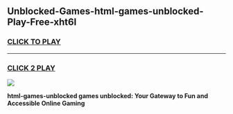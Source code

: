 
## Unblocked-Games-html-games-unblocked-Play-Free-xht6l
<h3>
<a href="https://premium76.site?title=html-games-unblocked&ref=21A">CLICK TO PLAY</a></h3>
<hr>

<h3>
<a href="https://premium76.site?title=html-games-unblocked&ref=21A">CLICK 2 PLAY</a>
  
</h3>

<a href="https://premium76.site?title=html-games-unblocked&ref=21A"><img src="https://clearcache.store/games.png"></a>


**html-games-unblocked games unblocked: Your Gateway to Fun and Accessible Online Gaming**
